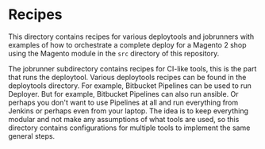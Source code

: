 # Recipes

This directory contains recipes for various deploytools and jobrunners with examples of how to orchestrate a complete deploy for a Magento 2 shop using the Magento module in the `src` directory of this repository.

The jobrunner subdirectory contains recipes for CI-like tools, this is the part that runs the deploytool. Various deploytools recipes can be found in the deploytools directory. For example, Bitbucket Pipelines can be used to run Deployer. But for example, Bitbucket Pipelines can also run ansible. Or perhaps you don't want to use Pipelines at all and run everything from Jenkins or perhaps even from your laptop. The idea is to keep everything modular and not make any assumptions of what tools are used, so this directory contains configurations for multiple tools to implement the same general steps.

